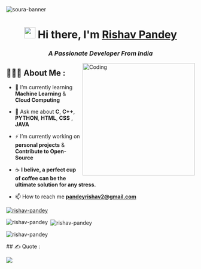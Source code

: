 <img src="https://res.cloudinary.com/superfolio/image/upload/v1620689979/68747470733a2f2f692e70696e696d672e636f6d2f6f726967696e616c732f63362f33332f63322f63363333633230656465383266306530636564376435373064626533613166332e676966_yjuh2s.gif" alt="soura-banner">
<p>
<h1 align="center"> <img src="https://emoji.discadia.com/emojis/aed5c690-651e-410f-a78d-908c51852f21.gif" width="30px" height="30px">  Hi there, I'm <a href="https://www.linkedin.com/in/rishav-pandey-a35240227/" target="_blank" rel="noopener noreferrer"> Rishav Pandey</a> 
<h3 align="center"><i>A Passionate Developer From India</i></h3> 
<img align="right" alt="Coding" width="300" src="https://valesh.dev/images/coder.gif"> </p>

<h2> 👨🏻‍💻 About Me :</h2>

- 🌱 I’m currently learning **Machine Learning** & **Cloud Computing**
       
- 💬 Ask me about **C**, **C++**, **PYTHON**, **HTML**, **CSS** , **JAVA**

- ⚡ I’m currently working on **personal projects** & **Contribute to Open-Source**

- ☕ **I belive, a perfect cup of coffee can be the ultimate solution for any stress.** 

- 📫 How to reach me **pandeyrishav2@gmail.com**

<p align="left"> <a href="https://github.com/ryo-ma/github-profile-trophy"><img src="https://github-profile-trophy.vercel.app/?username=rishav-pandey" alt="rishav-pandey" /></a> </p>


<p><img align="left" src="https://github-readme-stats.vercel.app/api/top-langs?username=rishav-pandey&show_icons=true&locale=en&layout=compact" alt="rishav-pandey" /></p>

<p>&nbsp;<img align="center" src="https://github-readme-stats.vercel.app/api?username=rishav-pandey&show_icons=true&locale=en" alt="rishav-pandey" /></p>

<p><img align="center" src="https://github-readme-streak-stats.herokuapp.com/?user=rishav-pandey&" alt="rishav-pandey" /></p>
## ✍️ Quote :

![](https://quotes-github-readme.vercel.app/api?type=horizontal&theme=gruvbox)
